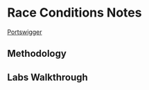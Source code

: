 # Race Conditions Notes

[Portswigger](https://portswigger.net/web-security/race-conditions)

## Methodology

## Labs Walkthrough
